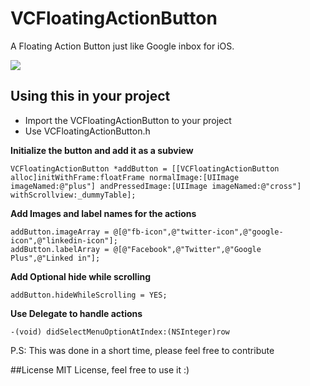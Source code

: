 # VCFloatingActionButton
A Floating Action Button just like Google inbox for iOS.


![](http://i.imgur.com/yh4MwCB.gif)
## Using this in your project
- Import the VCFloatingActionButton to your project
- Use VCFloatingActionButton.h 

**Initialize the button and add it as a subview**
```
VCFloatingActionButton *addButton = [[VCFloatingActionButton alloc]initWithFrame:floatFrame normalImage:[UIImage imageNamed:@"plus"] andPressedImage:[UIImage imageNamed:@"cross"] withScrollview:_dummyTable];
```

**Add Images and label names for the actions**
```
addButton.imageArray = @[@"fb-icon",@"twitter-icon",@"google-icon",@"linkedin-icon"];
addButton.labelArray = @[@"Facebook",@"Twitter",@"Google Plus",@"Linked in"];
```

**Add Optional hide while scrolling**
```
addButton.hideWhileScrolling = YES;
```

**Use Delegate to handle actions**
```
-(void) didSelectMenuOptionAtIndex:(NSInteger)row
```


P.S: This was done in a short time, please feel free to contribute

##License
MIT License, feel free to use it :)


